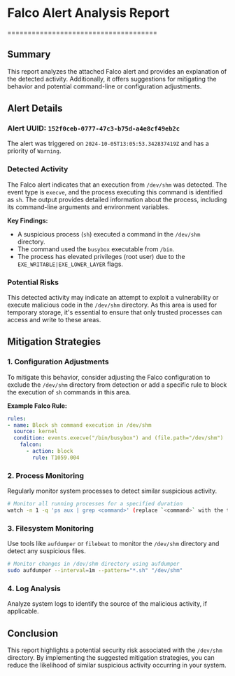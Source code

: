 # Falco Alert Analysis Report
=====================================

## Summary

This report analyzes the attached Falco alert and provides an explanation of the detected activity. Additionally, it offers suggestions for mitigating the behavior and potential command-line or configuration adjustments.

## Alert Details

### Alert UUID: `152f0ceb-0777-47c3-b75d-a4e8cf49eb2c`

The alert was triggered on `2024-10-05T13:05:53.342837419Z` and has a priority of `Warning`.

### Detected Activity

The Falco alert indicates that an execution from `/dev/shm` was detected. The event type is `execve`, and the process executing this command is identified as `sh`. The output provides detailed information about the process, including its command-line arguments and environment variables.

**Key Findings:**

*   A suspicious process (`sh`) executed a command in the `/dev/shm` directory.
*   The command used the `busybox` executable from `/bin`.
*   The process has elevated privileges (root user) due to the `EXE_WRITABLE|EXE_LOWER_LAYER` flags.

### Potential Risks

This detected activity may indicate an attempt to exploit a vulnerability or execute malicious code in the `/dev/shm` directory. As this area is used for temporary storage, it's essential to ensure that only trusted processes can access and write to these areas.

## Mitigation Strategies

### 1. Configuration Adjustments

To mitigate this behavior, consider adjusting the Falco configuration to exclude the `/dev/shm` directory from detection or add a specific rule to block the execution of `sh` commands in this area.

**Example Falco Rule:**

```yml
rules:
- name: Block sh command execution in /dev/shm
  source: kernel
  condition: events.execve("/bin/busybox") and (file.path="/dev/shm")
    falcon:
      - action: block
        rule: T1059.004
```

### 2. Process Monitoring

Regularly monitor system processes to detect similar suspicious activity.

```bash
# Monitor all running processes for a specified duration
watch -n 1 -q 'ps aux | grep <command>' (replace `<command>` with the target command)
```

### 3. Filesystem Monitoring

Use tools like `aufdumper` or `filebeat` to monitor the `/dev/shm` directory and detect any suspicious files.

```bash
# Monitor changes in /dev/shm directory using aufdumper
sudo aufdumper --interval=1m --pattern="*.sh" "/dev/shm"
```

### 4. Log Analysis

Analyze system logs to identify the source of the malicious activity, if applicable.

## Conclusion

This report highlights a potential security risk associated with the `/dev/shm` directory. By implementing the suggested mitigation strategies, you can reduce the likelihood of similar suspicious activity occurring in your system.